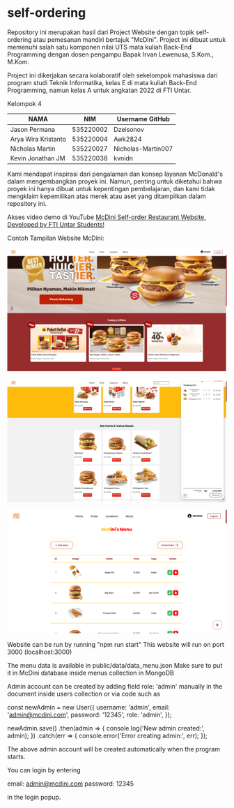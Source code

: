 # self-ordering

Repository ini merupakan hasil dari Project Website dengan topik self-ordering atau pemesanan mandiri bertajuk "McDini". Project ini dibuat untuk memenuhi salah satu komponen nilai UTS mata kuliah Back-End Programming dengan dosen pengampu Bapak Irvan Lewenusa, S.Kom., M.Kom.

Project ini dikerjakan secara kolaboratif oleh sekelompok mahasiswa dari program studi Teknik Informatika, kelas E di mata kuliah Back-End Programming, namun kelas A untuk angkatan 2022 di FTI Untar.

Kelompok 4

| NAMA                | NIM       | Username GitHub    |
|---------------------|-----------|--------------------|
| Jason Permana       | 535220002 | Dzeisonov          |
| Arya Wira Kristanto | 535220004 | Awk2824            |
| Nicholas Martin     | 535220027 | Nicholas-Martin007 |
| Kevin Jonathan JM   | 535220038 | kvnidn             |

Kami mendapat inspirasi dari pengalaman dan konsep layanan McDonald's dalam mengembangkan proyek ini. Namun, penting untuk diketahui bahwa proyek ini hanya dibuat untuk kepentingan pembelajaran, dan kami tidak mengklaim kepemilikan atas merek atau aset yang ditampilkan dalam repository ini.

Akses video demo di YouTube [McDini Self-order Restaurant Website, Developed by FTI Untar Students!](https://youtu.be/voK1YMa73kk?si=5nTq-VwfU_3_5T-s)

Contoh Tampilan Website McDini:

![SCREENSHOT 1](public/assets/Screenshot_1.png)

![SCREENSHOT 2](public/assets/Screenshot_2.png)

![SCREENSHOT 3](public/assets/Screenshot_3.png)

Website can be run by running "npm run start"
This website will run on port 3000 (localhost:3000)

The menu data is available in public/data/data_menu.json
Make sure to put it in McDini database inside menus collection in MongoDB

Admin account can be created by adding field role: 'admin' manually in the document inside users collection or via code such as

const newAdmin = new User({
    username: 'admin',
    email: 'admin@mcdini.com',
    password: '12345',
    role: 'admin',
  });
  
newAdmin.save()
.then(admin => {
    console.log('New admin created:', admin);
})
.catch(err => {
    console.error('Error creating admin:', err);
});

The above admin account will be created automatically when the program starts.

You can login by entering

email: admin@mcdini.com
password: 12345

in the login popup.
